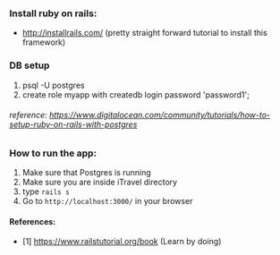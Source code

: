 ### Install ruby on rails:
- http://installrails.com/ (pretty straight forward tutorial to install this framework)

### DB setup
1. psql -U postgres
2. create role myapp with createdb login password 'password1';
###### reference: https://www.digitalocean.com/community/tutorials/how-to-setup-ruby-on-rails-with-postgres

### How to run the app:
1. Make sure that Postgres is running
2. Make sure you are inside iTravel directory
3. type ``` rails s ```
4. Go to ```http://localhost:3000/``` in your browser

#### References:
- [1] https://www.railstutorial.org/book (Learn by doing)
